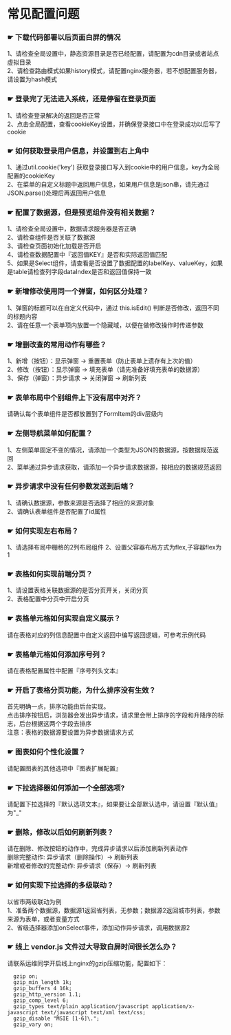 <h1 id="func">常见配置问题</h1>

### ☛ 下载代码部署以后页面白屏的情况
  1、请检查全局设置中，静态资源目录是否已经配置，请配置为cdn目录或者站点虚拟目录  
  2、请检查路由模式如果history模式，请配置nginx服务器，若不想配置服务器，请设置为hash模式 

### ☛ 登录完了无法进入系统，还是停留在登录页面
  1、请检查登录解决的返回是否正常  
  2、点击全局配置，查看cookieKey设置，并确保登录接口中在登录成功以后写了cookie 

### ☛ 如何获取登录用户信息，并设置到右上角中
  1、通过util.cookie('key') 获取登录接口写入到cookie中的用户信息，key为全局配置的cookieKey  
  2、在菜单的自定义标题中返回用户信息，如果用户信息是json串，请先通过JSON.parse()处理后再返回用户信息

### ☛ 配置了数据源，但是预览组件没有相关数据？
  1、请检查全局设置中，数据请求服务器是否正确  
  2、请检查组件是否关联了数据源  
  3、请检查页面初始化加载是否开启  
  4、请检查数据配置中『返回值KEY』是否和实际返回值匹配  
  5、如果是Select组件，请查看是否设置了数据配置的labelKey、valueKey，如果是table请检查列字段dataIndex是否和返回值保持一致
### ☛ 新增修改使用同一个弹窗，如何区分处理？
  1、弹窗的标题可以在自定义代码中，通过 this.isEdit() 判断是否修改，返回不同的标题内容  
  2、请在任意一个表单项内放置一个隐藏域，以便在做修改操作时传递参数
### ☛ 增删改查的常用动作有哪些？
  1、新增（按钮）：显示弹窗 → 重置表单（防止表单上遗存有上次的值）    
  2、修改（按钮）：显示弹窗 → 填充表单（请先准备好填充表单的数据源）   
  3、保存（弹窗）：异步请求 → 关闭弹窗 → 刷新列表  
### ☛ 表单布局中个别组件上下没有居中对齐？
  请确认每个表单组件是否都放置到了FormItem的div层级内
### ☛ 左侧导航菜单如何配置？
  1、左侧菜单固定不变的情况，请添加一个类型为JSON的数据源，按数据规范返回  
  2、菜单通过异步请求获取，请添加一个异步请求数据源，按相应的数据规范返回
### ☛ 异步请求中没有任何参数发送到后端？
  1、请确认数据源，参数来源是否选择了相应的来源对象  
  2、请确认表单组件是否配置了id属性
### ☛ 如何实现左右布局？
  1、请选择布局中栅格的2列布局组件
  2、设置父容器布局方式为flex,子容器flex为1
### ☛ 表格如何实现前端分页？
  1、请设置表格关联数据源的是否分页开关，关闭分页  
  2、表格配置中分页中开启分页
### ☛ 表格单元格如何实现自定义展示？
  请在表格对应的列信息配置中自定义返回中编写返回逻辑，可参考示例代码
### ☛ 表格单元格如何添加序号列？
  请在表格配置属性中配置『序号列头文本』
### ☛ 开启了表格分页功能，为什么排序没有生效？
  首先明确一点，排序功能由后台实现。  
  点击排序按钮后，浏览器会发出异步请求，请求里会带上排序的字段和升降序的标志，后台根据这两个字段去排序  
  注意：表格的数据源要设置为异步数据请求方式
### ☛ 图表如何个性化设置？
  请配置图表的其他选项中『图表扩展配置』
### ☛ 下拉选择器如何添加一个全部选项?
  请配置下拉选择的『默认选项文本』，如果要让全部默认选中，请设置『默认值』为"_"
### ☛ 删除，修改以后如何刷新列表？
  请在删除、修改按钮的动作中，完成异步请求以后添加刷新列表动作  
  删除完整动作: 异步请求（删除操作）→ 刷新列表  
  新增或者修改的完整动作: 异步请求（保存）→ 刷新列表  
### ☛ 如何实现下拉选择的多级联动？
  以省市两级联动为例  
  1、准备两个数据源，数据源1返回省列表，无参数；数据源2返回城市列表，参数来源为表单，或者变量方式  
  2、省级选择器添加onSelect事件，添加动作异步请求，调用数据源2
### ☛ 线上 vendor.js 文件过大导致白屏时间很长怎么办？
  请联系运维同学开启线上nginx的gzip压缩功能，配置如下：
  ```
    gzip on;
    gzip_min_length 1k;
    gzip_buffers 4 16k;
    gzip_http_version 1.1;
    gzip_comp_level 6;
    gzip_types text/plain application/javascript application/x-javascript text/javascript text/xml text/css;
    gzip_disable "MSIE [1-6]\.";
    gzip_vary on;
  ```
